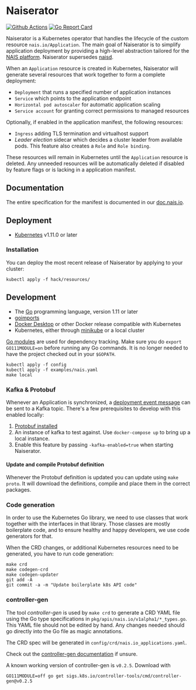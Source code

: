 # Naiserator

[![Github Actions](https://github.com/nais/naiserator/workflows/Build%20and%20deploy/badge.svg)](https://github.com/nais/naiserator/actions?query=workflow%3A%22Build+and+deploy%22)
[![Go Report Card](https://goreportcard.com/badge/github.com/nais/naiserator)](https://goreportcard.com/report/github.com/nais/naiserator)

Naiserator is a Kubernetes operator that handles the lifecycle of the custom resource `nais.io/Application`.
The main goal of Naiserator is to simplify application deployment by providing a high-level abstraction tailored for the [NAIS platform](https://nais.io).
Naiserator supersedes [naisd](https://nais.io).

When an `Application` resource is created in Kubernetes,
Naiserator will generate several resources that work together to form a complete deployment:
  * `Deployment` that runs a specified number of application instances
  * `Service` which points to the application endpoint
  * `Horizontal pod autoscaler` for automatic application scaling
  * `Service account` for granting correct permissions to managed resources

Optionally, if enabled in the application manifest, the following resources:
  * `Ingress` adding TLS termination and virtualhost support
  * _Leader election_ sidecar which decides a cluster leader from available pods. This feature also creates a `Role` and `Role binding`.

These resources will remain in Kubernetes until the `Application` resource is deleted.
Any unneeded resources will be automatically deleted if disabled by feature flags or is lacking in a application manifest.

## Documentation

The entire specification for the manifest is documented in our [doc.nais.io](https://doc.nais.io/nais-application/).

## Deployment

* [Kubernetes](https://kubernetes.io/) v1.11.0 or later

### Installation

You can deploy the most recent release of Naiserator by applying to your cluster:
```
kubectl apply -f hack/resources/
```

## Development

* The [Go](https://golang.org/dl/) programming language, version 1.11 or later
* [goimports](https://godoc.org/golang.org/x/tools/cmd/goimports)
* [Docker Desktop](https://www.docker.com/products/docker-desktop) or other Docker release compatible with Kubernetes
* Kubernetes, either through [minikube](https://github.com/kubernetes/minikube) or a local cluster

[Go modules](https://github.com/golang/go/wiki/Modules)
are used for dependency tracking. Make sure you do `export GO111MODULE=on` before running any Go commands.
It is no longer needed to have the project checked out in your `$GOPATH`.

```
kubectl apply -f config
kubectl apply -f examples/nais.yaml
make local
```

### Kafka & Protobuf

Whenever an Application is synchronized, a [deployment event message](https://github.com/navikt/protos/blob/master/deployment/deployment.proto)
can be sent to a Kafka topic. There's a few prerequisites to develop with this enabled locally:

1. [Protobuf installed](https://github.com/golang/protobuf)
2. An instance of kafka to test against. Use `docker-compose up` to bring up a local instance.
3. Enable this feature by passing `-kafka-enabled=true` when starting Naiserator.

#### Update and compile Protobuf definition
Whenever the Protobuf definition is updated you can update using `make proto`. It will download the definitions, compile
and place them in the correct packages. 

### Code generation

In order to use the Kubernetes Go library, we need to use classes that work together with the interfaces in that library.
Those classes are mostly boilerplate code, and to ensure healthy and happy developers, we use code generators for that.

When the CRD changes, or additional Kubernetes resources need to be generated, you have to run code generation:

```
make crd
make codegen-crd
make codegen-updater
git add -A
git commit -a -m "Update boilerplate k8s API code"
```

### controller-gen

The tool _controller-gen_ is used by `make crd` to generate a CRD YAML file using the Go type specifications in
`pkg/apis/nais.io/v1alpha1/*_types.go`. This YAML file should not be edited by hand. Any changes needed should
go directly into the Go file as magic annotations.

The CRD spec will be generated in `config/crd/nais.io_applications.yaml`.

Check out the [controller-gen documentation](https://book.kubebuilder.io/reference/generating-crd.html) if unsure.

A known working version of controller-gen is `v0.2.5`. Download with

```
GO111MODULE=off go get sigs.k8s.io/controller-tools/cmd/controller-gen@v0.2.5
```
